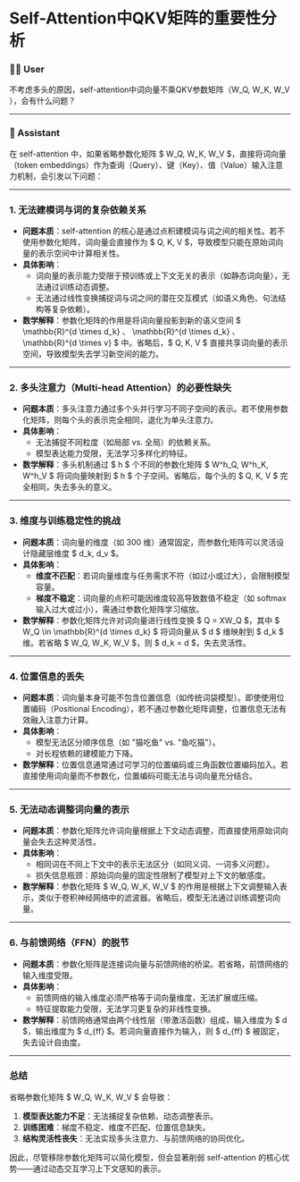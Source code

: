 # Self-Attention中QKV矩阵的重要性分析

### 🧑‍💻 User

不考虑多头的原因，self-attention中词向量不乘QKV参数矩阵（W_Q, W_K, W_V​），会有什么问题？

---

### 🤖 Assistant

在 self-attention 中，如果省略参数化矩阵 $ W_Q, W_K, W_V $，直接将词向量（token embeddings）作为查询（Query）、键（Key）、值（Value）输入注意力机制，会引发以下问题：

---

### 1. **无法建模词与词的复杂依赖关系**
   - **问题本质**：self-attention 的核心是通过点积建模词与词之间的相关性。若不使用参数化矩阵，词向量会直接作为 $ Q, K, V $，导致模型只能在原始词向量的表示空间中计算相关性。
   - **具体影响**：
     - 词向量的表示能力受限于预训练或上下文无关的表示（如静态词向量），无法通过训练动态调整。
     - 无法通过线性变换捕捉词与词之间的潜在交互模式（如语义角色、句法结构等复杂依赖）。
   - **数学解释**：参数化矩阵的作用是将词向量投影到新的语义空间 $ \mathbb{R}^{d \times d_k} $、$ \mathbb{R}^{d \times d_k} $、$ \mathbb{R}^{d \times v} $ 中。省略后，$ Q, K, V $ 直接共享词向量的表示空间，导致模型失去学习新空间的能力。

---

### 2. **多头注意力（Multi-head Attention）的必要性缺失**
   - **问题本质**：多头注意力通过多个头并行学习不同子空间的表示。若不使用参数化矩阵，则每个头的表示完全相同，退化为单头注意力。
   - **具体影响**：
     - 无法捕捉不同粒度（如局部 vs. 全局）的依赖关系。
     - 模型表达能力受限，无法学习多样化的特征。
   - **数学解释**：多头机制通过 $ h $ 个不同的参数化矩阵 $ W^h_Q, W^h_K, W^h_V $ 将词向量映射到 $ h $ 个子空间。省略后，每个头的 $ Q, K, V $ 完全相同，失去多头的意义。

---

### 3. **维度与训练稳定性的挑战**
   - **问题本质**：词向量的维度（如 300 维）通常固定，而参数化矩阵可以灵活设计隐藏层维度 $ d_k, d_v $。
   - **具体影响**：
     - **维度不匹配**：若词向量维度与任务需求不符（如过小或过大），会限制模型容量。
     - **梯度不稳定**：词向量的点积可能因维度较高导致数值不稳定（如 softmax 输入过大或过小），需通过参数化矩阵学习缩放。
   - **数学解释**：参数化矩阵允许对词向量进行线性变换 $ Q = XW_Q $，其中 $ W_Q \in \mathbb{R}^{d \times d_k} $ 将词向量从 $ d $ 维映射到 $ d_k $ 维。若省略 $ W_Q, W_K, W_V $，则 $ d_k = d $，失去灵活性。

---

### 4. **位置信息的丢失**
   - **问题本质**：词向量本身可能不包含位置信息（如传统词袋模型）。即使使用位置编码（Positional Encoding），若不通过参数化矩阵调整，位置信息无法有效融入注意力计算。
   - **具体影响**：
     - 模型无法区分顺序信息（如 "猫吃鱼" vs. "鱼吃猫"）。
     - 对长程依赖的建模能力下降。
   - **数学解释**：位置信息通常通过可学习的位置编码或三角函数位置编码加入。若直接使用词向量而不参数化，位置编码可能无法与词向量充分结合。

---

### 5. **无法动态调整词向量的表示**
   - **问题本质**：参数化矩阵允许词向量根据上下文动态调整，而直接使用原始词向量会失去这种灵活性。
   - **具体影响**：
     - 相同词在不同上下文中的表示无法区分（如同义词、一词多义问题）。
     - 损失信息瓶颈：原始词向量的固定性限制了模型对上下文的敏感度。
   - **数学解释**：参数化矩阵 $ W_Q, W_K, W_V $ 的作用是根据上下文调整输入表示，类似于卷积神经网络中的滤波器。省略后，模型无法通过训练调整词向量。

---

### 6. **与前馈网络（FFN）的脱节**
   - **问题本质**：参数化矩阵是连接词向量与前馈网络的桥梁。若省略，前馈网络的输入维度受限。
   - **具体影响**：
     - 前馈网络的输入维度必须严格等于词向量维度，无法扩展或压缩。
     - 特征提取能力受限，无法学习更复杂的非线性变换。
   - **数学解释**：前馈网络通常由两个线性层（带激活函数）组成，输入维度为 $ d $，输出维度为 $ d_{ff} $。若词向量直接作为输入，则 $ d_{ff} $ 被固定，失去设计自由度。

---

### 总结
省略参数化矩阵 $ W_Q, W_K, W_V $ 会导致：
1. **模型表达能力不足**：无法捕捉复杂依赖、动态调整表示。
2. **训练困难**：梯度不稳定、维度不匹配、位置信息缺失。
3. **结构灵活性丧失**：无法实现多头注意力、与前馈网络的协同优化。

因此，尽管移除参数化矩阵可以简化模型，但会显著削弱 self-attention 的核心优势——通过动态交互学习上下文感知的表示。